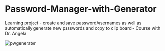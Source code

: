 # Password-Manager-with-Generator
Learning project - create and save password/usernames as well as automatically generate new passwords and copy to clip board - Course with Dr. Angela


![pwgenerator](https://user-images.githubusercontent.com/74474611/119211986-3651b400-ba7b-11eb-882f-9b42d31f8581.JPG)

